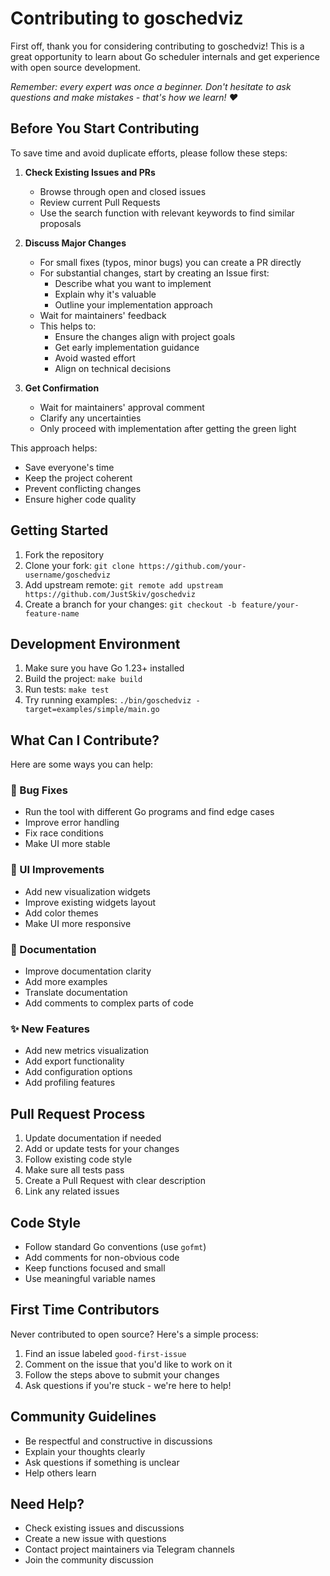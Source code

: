 # Contributing to goschedviz

First off, thank you for considering contributing to goschedviz! This is a great opportunity to learn about Go scheduler
internals and get experience with open source development.

_Remember: every expert was once a beginner. Don't hesitate to ask questions and make mistakes - that's how we learn!
❤️_

## Before You Start Contributing

To save time and avoid duplicate efforts, please follow these steps:

1. **Check Existing Issues and PRs**
    - Browse through open and closed issues
    - Review current Pull Requests
    - Use the search function with relevant keywords to find similar proposals

2. **Discuss Major Changes**
    - For small fixes (typos, minor bugs) you can create a PR directly
    - For substantial changes, start by creating an Issue first:
        - Describe what you want to implement
        - Explain why it's valuable
        - Outline your implementation approach
    - Wait for maintainers' feedback
    - This helps to:
        - Ensure the changes align with project goals
        - Get early implementation guidance
        - Avoid wasted effort
        - Align on technical decisions

3. **Get Confirmation**
    - Wait for maintainers' approval comment
    - Clarify any uncertainties
    - Only proceed with implementation after getting the green light

This approach helps:

- Save everyone's time
- Keep the project coherent
- Prevent conflicting changes
- Ensure higher code quality

## Getting Started

1. Fork the repository
2. Clone your fork: `git clone https://github.com/your-username/goschedviz`
3. Add upstream remote: `git remote add upstream https://github.com/JustSkiv/goschedviz`
4. Create a branch for your changes: `git checkout -b feature/your-feature-name`

## Development Environment

1. Make sure you have Go 1.23+ installed
2. Build the project: `make build`
3. Run tests: `make test`
4. Try running examples: `./bin/goschedviz -target=examples/simple/main.go`

## What Can I Contribute?

Here are some ways you can help:

### 🐛 Bug Fixes

- Run the tool with different Go programs and find edge cases
- Improve error handling
- Fix race conditions
- Make UI more stable

### 🎨 UI Improvements

- Add new visualization widgets
- Improve existing widgets layout
- Add color themes
- Make UI more responsive

### 📝 Documentation

- Improve documentation clarity
- Add more examples
- Translate documentation
- Add comments to complex parts of code

### ✨ New Features

- Add new metrics visualization
- Add export functionality
- Add configuration options
- Add profiling features

## Pull Request Process

1. Update documentation if needed
2. Add or update tests for your changes
3. Follow existing code style
4. Make sure all tests pass
5. Create a Pull Request with clear description
6. Link any related issues

## Code Style

- Follow standard Go conventions (use `gofmt`)
- Add comments for non-obvious code
- Keep functions focused and small
- Use meaningful variable names

## First Time Contributors

Never contributed to open source? Here's a simple process:

1. Find an issue labeled `good-first-issue`
2. Comment on the issue that you'd like to work on it
3. Follow the steps above to submit your changes
4. Ask questions if you're stuck - we're here to help!

## Community Guidelines

- Be respectful and constructive in discussions
- Explain your thoughts clearly
- Ask questions if something is unclear
- Help others learn

## Need Help?

- Check existing issues and discussions
- Create a new issue with questions
- Contact project maintainers via Telegram channels
- Join the community discussion
